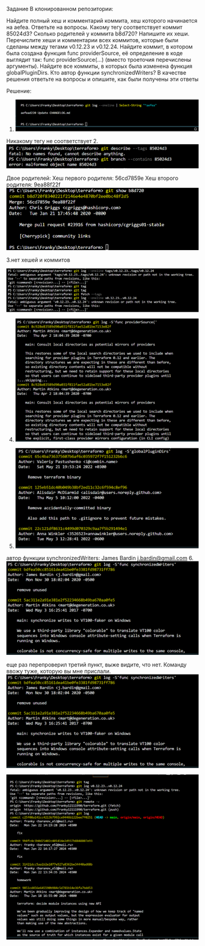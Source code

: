 
Задание
В клонированном репозитории:

Найдите полный хеш и комментарий коммита, хеш которого начинается на aefea.
Ответьте на вопросы.
Какому тегу соответствует коммит 85024d3?
Сколько родителей у коммита b8d720? Напишите их хеши.
Перечислите хеши и комментарии всех коммитов, которые были сделаны между тегами v0.12.23 и v0.12.24.
Найдите коммит, в котором была создана функция func providerSource, её определение в коде выглядит так: func providerSource(...) (вместо троеточия перечислены аргументы).
Найдите все коммиты, в которых была изменена функция globalPluginDirs.
Кто автор функции synchronizedWriters?
В качестве решения ответьте на вопросы и опишите, как были получены эти ответы

Решение:

1. ![Alt text](image-1.png)

Никакому тегу не соответствует
2. ![Alt text](image-2.png)

Двое родителей: Хеш первого родителя: 56cd7859e
Хеш второго родителя: 9ea88f22f
![Alt text](image-3.png)

3.нет хешей и коммитов

![Alt text](image-4.png)

4. ![Alt text](image-5.png)

5. ![Alt text](image-6.png)


автор функции synchronizedWriters:  James Bardin <j.bardin@gmail.com>
6. ![Alt text](image-7.png)


еще раз перепроверил третий пункт, выже видите, что нет. Команду ввожу туже, которую вы мне прислали.
![Alt text](image-8.png)

![Alt text](image-9.png)